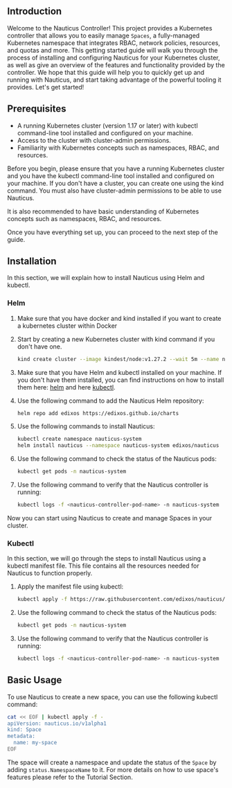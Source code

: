 ## Introduction

Welcome to the Nauticus Controller! This project provides a Kubernetes controller that allows you to easily
manage `Spaces`, a fully-managed Kubernetes namespace that integrates RBAC, network policies, resources, and quotas and
more. This getting started guide will walk you through the process of installing and configuring Nauticus for your
Kubernetes cluster, as well as give an overview of the features and functionality provided by the controller. We hope
that this guide will help you to quickly get up and running with Nauticus, and start taking advantage of the powerful
tooling it provides. Let's get started!

## Prerequisites

- A running Kubernetes cluster (version 1.17 or later) with kubectl command-line tool installed and configured on your
  machine.
- Access to the cluster with cluster-admin permissions.
- Familiarity with Kubernetes concepts such as namespaces, RBAC, and resources.

Before you begin, please ensure that you have a running Kubernetes cluster and you have the kubectl command-line tool
installed and configured on your machine. If you don't have a cluster, you can create one using the kind command. You
must also have cluster-admin permissions to be able to use Nauticus.

It is also recommended to have basic understanding of Kubernetes concepts such as namespaces, RBAC, and resources.

Once you have everything set up, you can proceed to the next step of the guide.

## Installation

In this section, we will explain how to install Nauticus using Helm and kubectl.

### Helm

1. Make sure that you have docker and kind installed if you want to create a kubernetes cluster within Docker
2. Start by creating a new Kubernetes cluster with kind command if you don't have one.

     ```bash title="Create a kind cluster"
     kind create cluster --image kindest/node:v1.27.2 --wait 5m --name nauticus
     ```

3. Make sure that you have Helm and kubectl installed on your machine. If you don't have them installed, you can find
   instructions on how to install them here: [helm](https://helm.sh/docs/intro/install/) and
   here [kubectl](https://kubernetes.io/docs/tasks/tools/install-kubectl/).

4. Use the following command to add the Nauticus Helm repository:

     ```bash  title="Add Edixos Helm Repository"
     helm repo add edixos https://edixos.github.io/charts
     ```
   
5. Use the following commands to install Nauticus:
      
     ```bash title="Install Naurticus with Helm"
     kubectl create namespace nauticus-system
     helm install nauticus --namespace nauticus-system edixos/nauticus
     ```
   
6. Use the following command to check the status of the Nauticus pods:
     
     ```bash  title="Get Nauticus Controller pod"
     kubectl get pods -n nauticus-system
     ```
   
7. Use the following command to verify that the Nauticus controller is running:
     ```bash  title="Get Nauticus Controller logs"
     kubectl logs -f <nauticus-controller-pod-name> -n nauticus-system
     ```

Now you can start using Nauticus to create and manage Spaces in your cluster.

### Kubectl

In this section, we will go through the steps to install Nauticus using a kubectl manifest file. This file contains all
the resources needed for Nauticus to function properly.

1. Apply the manifest file using kubectl:

     ```bash  title="Install Nauticus from all-in-one manifest file"
     kubectl apply -f https://raw.githubusercontent.com/edixos/nauticus/main/config/install.yaml
     ```

2. Use the following command to check the status of the Nauticus pods:
     ```bash  title="Get Nauticus Controller pod"
     kubectl get pods -n nauticus-system
     ```
3. Use the following command to verify that the Nauticus controller is running:
     ```bash title="Get Nauticus Controller logs"
     kubectl logs -f <nauticus-controller-pod-name> -n nauticus-system
     ```

## Basic Usage

To use Nauticus to create a new space, you can use the following kubectl command:

```bash title="Create a basic Space"
cat << EOF | kubectl apply -f -
apiVersion: nauticus.io/v1alpha1
kind: Space
metadata:
  name: my-space
EOF
```
The space will create a namespace and update the status of the `Space` by adding `status.NamespaceName` to it.
For more details on how to use space's features please refer to the Tutorial Section.

